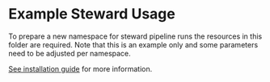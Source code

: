 # Example Steward Usage

To prepare a new namespace for steward pipeline runs the resources in this folder are required.
Note that this is an example only and some parameters need to be adjusted per namespace.

[See installation guide](../../docs/install/README.md) for more information.
